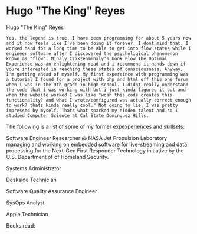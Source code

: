 # Hugo "The King" Reyes

Hugo "The King" Reyes 

	Yes, the legend is true. I have been programming for about 5 years now and it now feels like I've been doing it forever. I dont mind that. I worked hard for a long time to be able to get into flow states while I engineer software after I discovered the psycholigical phenomenon known as "flow". Mihaly Czikzenmihaly's book Flow The Optimal Experience was an enlightening read and i recommend it hands down if youre interested in reaching these states of consciousness. Anyway, I'm getting ahead of myself. My first expereince with programming was a tutorial I found for a project with php and html off this one forum when i was in the 9th grade in high school. I didnt really understand the code that i was working with but i just kinda figured it out and when the website worked I was like "woah this code creates this functionality? and what I wrote/configured was actually correct enough to work? thats kinda really cool." Not going to lie, I was pretty impressed by myself. Thats what sparked my hidden talent and so I studied Computer Science at Cal State Dominguez Hills.  
The following is a list of some of my former expexperiences and skillsets: 

Software Engineer Researcher @ NASA Jet Propulsion Laboratory managing and working on embedded software for live-streaming and data processing for the Next-Gen First Responder Technology initiative by the U.S. Department of of Homeland Security.  

Systems Administrator 

Deskside Technician 

Software Quality Assurance Engineer 

SysOps Analyst 

Apple Technician 

Books read:

<!--
**winstonthewolf/winstonthewolf** is a ✨ _special_ ✨ repository because its `README.md` (this file) appears on your GitHub profile.

Here are some ideas to get you started:

- 🔭 I’m currently working on ...
- 🌱 I’m currently learning ...
- 👯 I’m looking to collaborate on ...
- 🤔 I’m looking for help with ...
- 💬 Ask me about ...
- 📫 How to reach me: ...
- 😄 Pronouns: ...
- ⚡ Fun fact: ...
-->
